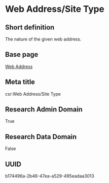 # Web Address/Site Type
## Short definition
The nature of the given web address.
## Base page
[Web Address](../../Objects/Web%20Address.md)
## Meta title
csr:Web Address/Site Type
## Research Admin Domain
True
## Research Data Domain
False
## UUID
b174496a-2b46-47ea-a529-495eadaa3013
